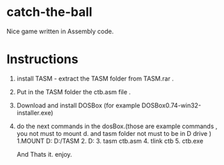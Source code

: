 # catch-the-ball
Nice game written in Assembly code.

# Instructions
1. install TASM - extract the TASM folder from TASM.rar .
2. Put in the TASM folder the ctb.asm file .
3. Download and install DOSBox (for example DOSBox0.74-win32-installer.exe)
4. do the next commands in the dosBox.(those are example commands , you not must to mount d. and tasm folder not must to be in D drive )
	1.MOUNT D: D:/TASM 
	2. D:
	3. tasm ctb.asm
	4. tlink ctb
	5. ctb.exe
	
	And Thats it. enjoy.

